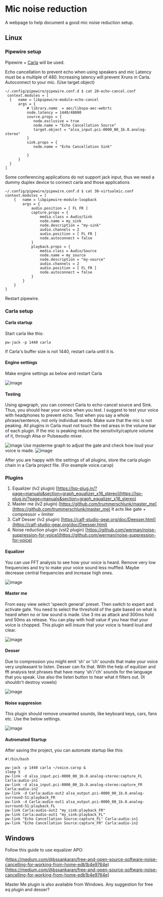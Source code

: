 # Mic noise reduction

A webpage to help document a good mic noise reduction setup.

## Linux

### Pipewire setup

Pipewire + [Carla](https://kx.studio/Applications:Carla) will be used.

Echo cancellation to prevent echo when using speakers and mic
Latency must be a multiple of 480. Increasing latency will prevent Xruns in Carla.
Autoconnect to your mic. (Use target.object)

```
~/.config/pipewire/pipewire.conf.d $ cat 20-echo-cancel.conf 
 context.modules = [
  {   name = libpipewire-module-echo-cancel
      args = {
          # library.name  = aec/libspa-aec-webrtc
          node.latency = 1440/48000
          source.props = {
             node.exclusive = true
             node.name = "Echo Cancellation Source"
             target.object = "alsa_input.pci-0000_00_1b.0.analog-stereo"
          }
          sink.props = {
             node.name = "Echo Cancellation Sink"

          }
      }
  }
]

```
Some conferencing applications do not support jack input, thus we need a dummy duplex device to connect carla and those applications
```
~/.config/pipewire/pipewire.conf.d $ cat 30-virtualmic.conf 
context.modules = [
    {   name = libpipewire-module-loopback
        args = {
            audio.position = [ FL FR ]
            capture.props = {
                media.class = Audio/Sink
                node.name = my_sink
                node.description = "my-sink"
                audio.channels = 2
                audio.position = [ FL FR ]
                node.autoconnect = false
            }
            playback.props = {
                media.class = Audio/Source
                node.name = my_source
                node.description = "my-source"
                audio.channels = 2
                audio.position = [ FL FR ]
                node.autoconnect = false
            }
        }
    }
]
```
Restart pipewire.

### Carla setup

#### Carla startup
Start carla like this:

```
pw-jack -p 1440 carla
```
If Carla's buffer size is not 1440, restart  carla until it is.

#### Engine settings
Make engine settings as below and restart Carla

![image](https://user-images.githubusercontent.com/5956557/205489823-04f3e911-c174-4560-9eb7-bb8b52536c48.png)


#### Testing

Using qpwgraph, you can connect Carla to echo-cancel source and Sink. Thus, you should hear your voice when you test.
I suggest to test your voice with headphones to prevent echo. Test when you say a whole phrase/sentence, not only individual words.
Make sure that the mic is not peaking. All plugins in Carla must not touch the red areas in the volume bar of each plugin.
If the mic is peaking reduce the sensitivity/capture volume of it, through Alsa or Pulseaudio mixer.

![image](https://user-images.githubusercontent.com/5956557/205509754-3fbf085e-e321-4030-9095-3c6ed784309a.png)
Use masterme graph to adjust the gate and check how loud your voice is made.
![image](https://user-images.githubusercontent.com/5956557/205509911-887b5e1d-a513-4a67-accd-15c5597ea1fe.png)

After you are happy with the settings of all plugins, store the carla plugin chain in a Carla project file. (For example voice.carxp)

### Plugins

1. Equalizer (lv2 plugin) [https://lsp-plug.in/?page=manuals&section=graph_equalizer_x16_stereo](https://lsp-plug.in/?page=manuals&section=graph_equalizer_x16_stereo)
2. Master me (lv2 plugin) [https://github.com/trummerschlunk/master_me](https://github.com/trummerschlunk/master_me) It acts like gate + compressor + limiter
3. Calf Desser (lv2 plugin) [https://calf-studio-gear.org/doc/Deesser.html](https://calf-studio-gear.org/doc/Deesser.html)
4. Noise reduction plugin (vst2 plugin) [https://github.com/werman/noise-suppression-for-voice](https://github.com/werman/noise-suppression-for-voice)


#### Equalizer

You can use FFT analysis to see how your voice is heard. Remove very low frequencies and try to make your voice sound less muffled. Maybe decrease central frequencies and increase high ones.

![image](https://user-images.githubusercontent.com/5956557/205489954-b47498da-d43f-4e87-ba9a-4be5812d4c25.png)

#### Master me

From easy view select 'speech general' preset. Then switch to expert and activate gate.
You need to select the threshold of the gate based on what is heard when no or low sound is made.
Use 3 ms as attack and 300ms hold and 50ms as release. You can play with hodl value if you hear that your voice is chopped.
This plugin will insure that your voice is heard loud and clear.

![image](https://user-images.githubusercontent.com/5956557/205490368-68bfceaa-635f-4dba-91b5-e0c7eaefb6e3.png)

#### Desser

Due to compression you might emit 'sh' or 'ch' sounds that make your voice very unpleasant to listen.
Desser can fix that. With the help of equilizer and fft analysis test phrases that have many 'sh'/'ch' sounds for the language that you speak.
Use also the listen button to hear what it filters out. (It shouldn't destroy vowels)

![image](https://user-images.githubusercontent.com/5956557/205509494-e1a5090a-3769-4ffc-b4ea-5b9c92615f0b.png)

#### Noise suppresion

This plugin should remove unwanted sounds, like keyboard keys, cars, fans etc.
Use the below settings.

![image](https://user-images.githubusercontent.com/5956557/205510222-74e684c9-1271-449c-a385-ffd9665847ce.png)

#### Autromated Startup
After saving the project, you can automate startup like this:

```
#!/bin/bash

pw-jack -p 1440 carla ~/voice.carxp &
sleep 5
pw-link -d alsa_input.pci-0000_00_1b.0.analog-stereo:capture_FL Carla:audio-in1
pw-link -d alsa_input.pci-0000_00_1b.0.analog-stereo:capture_FR Carla:audio-in2
pw-link -d Carla:audio-out2 alsa_output.pci-0000_00_1b.0.analog-surround-51:playback_FR
pw-link -d Carla:audio-out1 alsa_output.pci-0000_00_1b.0.analog-surround-51:playback_FL
pw-link Carla:audio-out2 "my_sink:playback_FR"
pw-link Carla:audio-out1 "my_sink:playback_FL"
pw-link "Echo Cancellation Source:capture_FL" Carla:audio-in1
pw-link "Echo Cancellation Source:capture_FR" Carla:audio-in2

```

## Windows

Follow this guide to use equalizer APO:

(https://medium.com/@bssankaran/free-and-open-source-software-noise-cancelling-for-working-from-home-edb1b4e9764e)[https://medium.com/@bssankaran/free-and-open-source-software-noise-cancelling-for-working-from-home-edb1b4e9764e]

Master Me plugin is also available from Windows.
Any suggestion for free eq plugin and desser?
